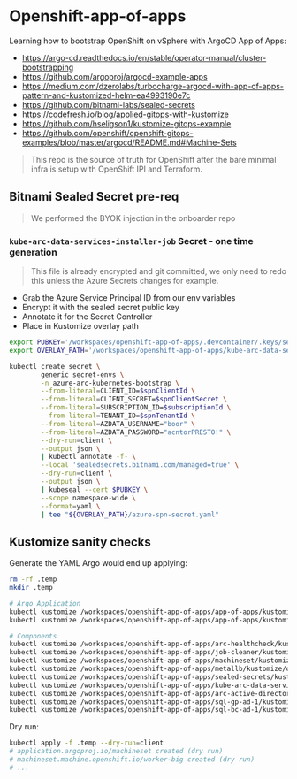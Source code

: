 # Openshift-app-of-apps

Learning how to bootstrap OpenShift on vSphere with ArgoCD App of Apps:
* https://argo-cd.readthedocs.io/en/stable/operator-manual/cluster-bootstrapping
* https://github.com/argoproj/argocd-example-apps
* https://medium.com/dzerolabs/turbocharge-argocd-with-app-of-apps-pattern-and-kustomized-helm-ea4993190e7c
* https://github.com/bitnami-labs/sealed-secrets
* https://codefresh.io/blog/applied-gitops-with-kustomize
* https://github.com/hseligson1/kustomize-gitops-example
* https://github.com/openshift/openshift-gitops-examples/blob/master/argocd/README.md#Machine-Sets

> This repo is the source of truth for OpenShift after the bare minimal infra is setup with OpenShift IPI and Terraform.

## Bitnami Sealed Secret pre-req

> We performed the BYOK injection in the onboarder repo

### `kube-arc-data-services-installer-job` Secret - one time generation

> This file is already encrypted and git committed, we only need to redo this unless the Azure Secrets changes for example.

* Grab the Azure Service Principal ID from our env variables
* Encrypt it with the sealed secret public key
* Annotate it for the Secret Controller
* Place in Kustomize overlay path

```bash
export PUBKEY='/workspaces/openshift-app-of-apps/.devcontainer/.keys/seal.crt'
export OVERLAY_PATH='/workspaces/openshift-app-of-apps/kube-arc-data-services-installer-job/kustomize/overlays/arcci/configs'

kubectl create secret \
        generic secret-envs \
        -n azure-arc-kubernetes-bootstrap \
        --from-literal=CLIENT_ID=$spnClientId \
        --from-literal=CLIENT_SECRET=$spnClientSecret \
        --from-literal=SUBSCRIPTION_ID=$subscriptionId \
        --from-literal=TENANT_ID=$spnTenantId \
        --from-literal=AZDATA_USERNAME="boor" \
        --from-literal=AZDATA_PASSWORD="acntorPRESTO!" \
        --dry-run=client \
        --output json \
        | kubectl annotate -f- \
        --local 'sealedsecrets.bitnami.com/managed=true' \
        --dry-run=client \
        --output json \
        | kubeseal --cert $PUBKEY \
        --scope namespace-wide \
        --format=yaml \
        | tee "${OVERLAY_PATH}/azure-spn-secret.yaml"
```

## Kustomize sanity checks

Generate the YAML Argo would end up applying:
```bash
rm -rf .temp
mkdir .temp

# Argo Application
kubectl kustomize /workspaces/openshift-app-of-apps/app-of-apps/kustomize/overlays/arcci > .temp/argo-arcci.yaml
kubectl kustomize /workspaces/openshift-app-of-apps/app-of-apps/kustomize/overlays/arcdev > .temp/argo-arcdev.yaml

# Components
kubectl kustomize /workspaces/openshift-app-of-apps/arc-healthcheck/kustomize/overlays/arcci > .temp/arc-healthcheck.yaml
kubectl kustomize /workspaces/openshift-app-of-apps/job-cleaner/kustomize/overlays/arcci > .temp/job-cleaner.yaml
kubectl kustomize /workspaces/openshift-app-of-apps/machineset/kustomize/overlays/arcci > .temp/machineset.yaml
kubectl kustomize /workspaces/openshift-app-of-apps/metallb/kustomize/overlays/arcci > .temp/metallb.yaml
kubectl kustomize /workspaces/openshift-app-of-apps/sealed-secrets/kustomize/overlays/arcci > .temp/sealed-secrets.yaml
kubectl kustomize /workspaces/openshift-app-of-apps/kube-arc-data-services-installer-job/kustomize/overlays/arcci > .temp/kube-arc-data-services-installer-job.yaml
kubectl kustomize /workspaces/openshift-app-of-apps/arc-active-directory-connector/kustomize/overlays/arcci > .temp/arc-active-directory-connector.yaml
kubectl kustomize /workspaces/openshift-app-of-apps/sql-gp-ad-1/kustomize/overlays/arcci > .temp/sql-gp-ad-1.yaml
kubectl kustomize /workspaces/openshift-app-of-apps/sql-bc-ad-1/kustomize/overlays/arcci > .temp/sql-bc-ad-1.yaml
```

Dry run:
```bash
kubectl apply -f .temp --dry-run=client
# application.argoproj.io/machineset created (dry run)
# machineset.machine.openshift.io/worker-big created (dry run)
# ...
```